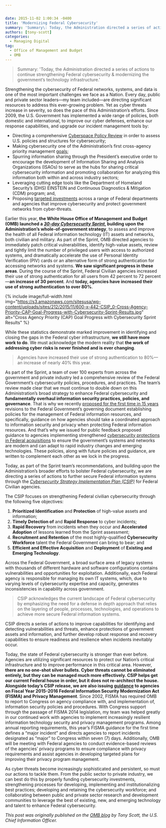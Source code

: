 ```yaml
---


date: 2015-11-02 1:00:34 -0400
title: 'Modernizing Federal Cybersecurity'
summary: 'Summary\: Today, the Administration directed a series of actions to continue strengthening Federal cybersecurity &amp;amp; modernizing the government&rsquo;s technology infrastructure. Strengthening the cybersecurity of Federal networks, systems, and data is one of the most important challenges we face as a Nation. Every day, public and private sector leaders&mdash;my team included&mdash;are directing significant resources to address'
authors: [tony-scott]
categories:
  - Managing Digital
tag:
  - Office of Management and Budget
  - OMB
---
```


> Summary: 'Today, the Administration directed a series of actions to continue strengthening Federal cybersecurity & modernizing the government’s technology infrastructure.'

Strengthening the cybersecurity of Federal networks, systems, and data is one of the most important challenges we face as a Nation. Every day, public and private sector leaders—my team included—are directing significant resources to address this ever-growing problem. Yet as cyber threats increase in severity, so does the pace of this Administration’s efforts. Since 2009, the U.S. Government has implemented a wide range of policies, both domestic and international, to improve our cyber defenses, enhance our response capabilities, and upgrade our incident management tools by:

  * Directing a comprehensive [Cyberspace Policy Review](https://www.whitehouse.gov/assets/documents/Cyberspace_Policy_Review_final.pdf) in order to assess U.S. policies and structures for cybersecurity;
  * Making cybersecurity one of the Administration’s first cross-agency priority management [goals](http://www.performance.gov/node/3401/view?view=public#overview);
  * Spurring information sharing through the President’s executive order to encourage the development of Information Sharing and Analysis Organizations (ISAOs) to serve as the hubs for sharing critical cybersecurity information and promoting collaboration for analyzing this information both within and across industry sectors;
  * Leveraging cutting edge tools like the Department of Homeland Security’s (DHS) EINSTEIN and Continuous Diagnostics & Mitigation (CDM) program; and,
  * Proposing [targeted investments](https://www.whitehouse.gov/sites/default/files/omb/budget/fy2016/assets/fact_sheets/cybersecurity-updated.pdf) across a range of Federal departments and agencies that improve cybersecurity and protect government networks from cyber-threats.

Earlier this year, **the White House Office of Management and Budget (OMB) launched a _[30-day Cybersecurity Sprint](https://www.whitehouse.gov/sites/default/files/omb/budget/fy2016/assets/fact_sheets/enhancing-strengthening-federal-government-cybersecurity.pdf)_, building upon the Administration’s whole-of-government strategy**, to assess and improve the health of all Federal information technology (IT) assets and networks, both civilian and military. As part of the Sprint, OMB directed agencies to immediately patch critical vulnerabilities, identify high-value assets, review and tightly limit the number of privileged users with access to authorized systems, and dramatically accelerate the use of Personal Identity Verification (PIV) cards or an alternative form of strong authentication for accessing networks and systems. **We saw significant progress in these areas**. During the course of the Sprint, Federal Civilian agencies increased their use of strong authentication for all users from 42 percent to 72 percent—**an increase of 30 percent**. And **today, agencies have increased their use of strong authentication to over 80%**.


{% include image/full-width.html img="https://s3.amazonaws.com/sitesusa/wp-content/uploads/sites/212/2015/11/600-x-442-CSIP_0-Cross-Agency-Priority-CAP-Goal-Progress-with-Cybersecurity-Sprint-Results.jpg" alt="Cross Agency Priority (CAP) Goal Progress with Cybersecurity Sprint Results" %}

While these statistics demonstrate marked improvement in identifying and closing the gaps in the Federal cyber infrastructure, **we still have more work to do**. We must acknowledge the modern reality that **the work of addressing cyber risks is never finished and is ever changing**.

> Agencies have increased their use of strong authentication to 80%—an increase of nearly 40% this year.

As part of the Sprint, a team of over 100 experts from across the government and private industry led a comprehensive review of the Federal Government’s cybersecurity policies, procedures, and practices. The team’s review made clear that we must continue to double down on this Administration’s broad strategy to enhance Federal cybersecurity and **fundamentally overhaul information security practices, policies, and governance**. That is why we recently [proposed for the first time in 15 years](https://www.whitehouse.gov/blog/2015/10/20/modernizing-federal-information-policy) revisions to the Federal Government’s governing document establishing policies for the management of Federal information resources, and specifically, guidance on how agencies should take a coordinated approach to information security and privacy when protecting Federal information resources. And that’s why we issued for public feedback proposed guidance to agencies implementing strengthened [cybersecurity protections in Federal acquisitions](https://policy.cio.gov/) to ensure the government’s systems and networks are modern and can adapt to rapid industry changes and emerging technologies. These policies, along with future policies and guidance, are written to complement each other as we lock in the progress.

Today, as part of the Sprint team’s recommendations, and building upon the Administration’s broader efforts to bolster Federal cybersecurity, we are directing a series of actions to further secure Federal information systems through the _[Cybersecurity Strategy Implementation Plan (CSIP)](https://www.whitehouse.gov/sites/default/files/omb/memoranda/2016/m-16-04.pdf)_ for Federal Civilian agencies.

The CSIP focuses on strengthening Federal civilian cybersecurity through the following five objectives:

  1. **Prioritized Identification** and **Protection** of high-value assets and information;
  2. **Timely Detection of** and **Rapid Response** to cyber incidents;
  3. **Rapid Recovery** from incidents when they occur and **Accelerated Adoption** of lessons learned from the Sprint assessment;
  4. **Recruitment and Retention** of the most highly-qualified **Cybersecurity Workforce** talent the Federal Government can bring to bear; and
  5. **Efficient and Effective Acquisition** and **Deployment** of **Existing and Emerging Technology**.

Across the Federal Government, a broad surface area of legacy systems with thousands of different hardware and software configurations contains vulnerabilities and opportunities for exploitation. Additionally, each Federal agency is responsible for managing its own IT systems, which, due to varying levels of cybersecurity expertise and capacity, generates inconsistencies in capability across government.

> CSIP acknowledges the current landscape of Federal cybersecurity by emphasizing the need for a defense in depth approach that relies on the layering of people, processes, technologies, and operations to achieve more secure Federal information systems.

CSIP directs a series of actions to improve capabilities for identifying and detecting vulnerabilities and threats, enhance protections of government assets and information, and further develop robust response and recovery capabilities to ensure readiness and resilience when incidents inevitably occur.

Today, the state of Federal cybersecurity is stronger than ever before. Agencies are utilizing significant resources to protect our Nation’s critical infrastructure and to improve performance in this critical area. However, **there are no one-shot silver bullets. Cyber threats cannot be eliminated entirely, but they can be managed much more effectively. CSIP helps get our current Federal house in order, but it does not re-architect the house. Alongside today’s CSIP release, we are also issuing [guidance](https://www.whitehouse.gov/sites/default/files/omb/memoranda/2016/m-16-03.pdf) to agencies on Fiscal Year 2015-2016 Federal Information Security Modernization Act (FISMA) and Privacy Management**. Since 2002, FISMA has required OMB to report to Congress on agency compliance with, and implementation of, information security policies and procedures. With Congress support through the passage of FISMA 2014 legislation, my team was helped greatly in our continued work with agencies to implement increasingly resilient information technology security and privacy management programs. Among annual reporting requirements, this year’s FISMA guidance for the first time defines a “major incident” and directs agencies to report incidents designated as “major” to Congress within seven (7) days. Additionally, OMB will be meeting with Federal agencies to conduct evidence-based reviews of the agencies’ privacy programs to ensure compliance with privacy requirements and assist agencies in developing targeted plans for improving their privacy program management.

As cyber threats become increasingly sophisticated and persistent, so must our actions to tackle them. From the public sector to private industry, we can best do this by properly funding cybersecurity investments, strengthening processes for developing, implementing and institutionalizing best practices; developing and retaining the cybersecurity workforce; and collaborating between public and private sector research and development communities to leverage the best of existing, new, and emerging technology and talent to enhance Federal cybersecurity.

_This post was originally published on the [OMB blog](https://www.whitehouse.gov/blog) by Tony Scott, the U.S. Chief Information Officer._